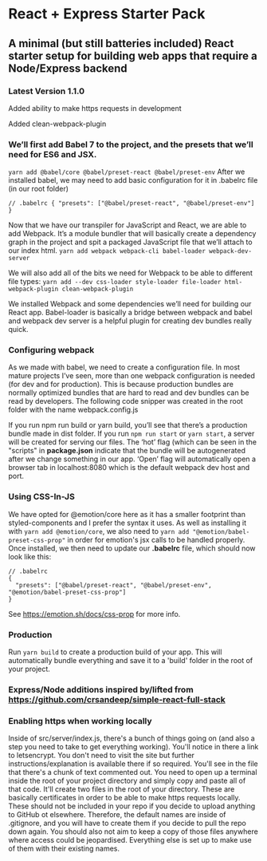 # React + Express Starter Pack

## A minimal (but still batteries included) React starter setup for building web apps that require a Node/Express backend

### Latest Version 1.1.0

Added ability to make https requests in development

Added clean-webpack-plugin

### We’ll first add Babel 7 to the project, and the presets that we’ll need for ES6 and JSX.

`yarn add @babel/core @babel/preset-react @babel/preset-env` After we installed babel, we may need
to add basic configuration for it in .babelrc file (in our root folder)

`// .babelrc { "presets": ["@babel/preset-react", "@babel/preset-env"] }`

Now that we have our transpiler for JavaScript and React, we are able to add Webpack. It’s a module
bundler that will basically create a dependency graph in the project and spit a packaged JavaScript
file that we’ll attach to our index html.
`yarn add webpack webpack-cli babel-loader webpack-dev-server`

We will also add all of the bits we need for Webpack to be able to different file types:
`yarn add --dev css-loader style-loader file-loader html-webpack-plugin clean-webpack-plugin`

We installed Webpack and some dependencies we’ll need for building our React app. Babel-loader is
basically a bridge between webpack and babel and webpack dev server is a helpful plugin for creating
dev bundles really quick.

### Configuring webpack

As we made with babel, we need to create a configuration file. In most mature projects I’ve seen,
more than one webpack configuration is needed (for dev and for production). This is because
production bundles are normally optimized bundles that are hard to read and dev bundles can be read
by developers. The following code snipper was created in the root folder with the name
webpack.config.js

If you run npm run build or yarn build, you’ll see that there’s a production bundle made in dist
folder. If you run `npm run start` or `yarn start`, a server will be created for serving our files.
The ‘hot’ flag (which can be seen in the "scripts" in **package.json** indicate that the bundle will
be autogenerated after we change something in our app. ‘Open’ flag will automatically open a browser
tab in localhost:8080 which is the default webpack dev host and port.

### Using CSS-In-JS

We have opted for @emotion/core here as it has a smaller footprint than styled-components and I
prefer the syntax it uses. As well as installing it with `yarn add @emotion/core`, we also need to
`yarn add "@emotion/babel-preset-css-prop"` in order for emotion's jsx calls to be handled properly.
Once installed, we then need to update our **.babelrc** file, which should now look like this:

```
// .babelrc
{
  "presets": ["@babel/preset-react", "@babel/preset-env", "@emotion/babel-preset-css-prop"]
}
```

See https://emotion.sh/docs/css-prop for more info.

### Production

Run `yarn build` to create a production build of your app. This will automatically bundle everything
and save it to a 'build' folder in the root of your project.

### Express/Node additions inspired by/lifted from https://github.com/crsandeep/simple-react-full-stack

### Enabling https when working locally

Inside of src/server/index.js, there's a bunch of things going on (and also a step you need to take
to get everything working). You'll notice in there a link to letsencrypt. You don't need to visit
the site but further instructions/explanation is available there if so required. You'll see in the
file that there's a chunk of text commented out. You need to open up a terminal inside the root of
your project directory and simply copy and paste all of that code. It'll create two files in the
root of your directory. These are basically certificates in order to be able to make https requests
locally. These should not be included in your repo if you decide to upload anything to GitHub ot
elsewhere. Therefore, the default names are inside of .gitignore, and you will have to create them
if you decide to pull the repo down again. You should also not aim to keep a copy of those files
anywhere where access could be jeopardised. Everything else is set up to make use of them with their
existing names.
